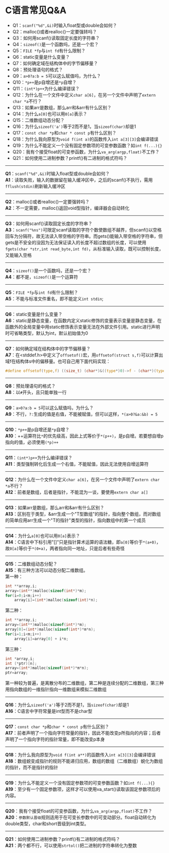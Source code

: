 C语言常见Q&A
========
* Q1：`scanf("%d",&i)`时输入float型或double会如何？  
* Q2：malloc()或者realloc()一定要强转吗？  
* Q3：如何用scanf()读取固定长度的字符串？  
* Q4：`sizeof()`是一个函数吗，还是一个宏？  
* Q5：`FILE *fp`与`int fd`有什么限制？  
* Q6：static变量是什么变量？  
* Q7：如何确定域在结构体中的字节偏移量？  
* Q8：预处理语句的格式？  
* Q9：`a>0?a:b = 5`可以这么赋值吗，为什么？
* Q10：`*p++`是p自增还是`*p`自增？  
* Q11：`(int*)p++`为什么编译错误？  
* Q12：为什么在一个文件中定义`char a[6]`，在另一个文件中声明了`extern char *a`不行？  
* Q13：如果arr是数组，那么arr和&arr有什么区别？ 
* Q14：为什么`a[0]`也可以用`0[a]`表示？   
* Q15：二维数组动态分配？  
* Q16：为什么`sizeof('a')`等于2而不是1，当`sizeof(char)`却是1  
* Q17：`const char *p`和`char * const p`有什么区别？  
* Q18：为什么我向原型为`void f(int a)`的函数传入`int a[3][3]`会编译错误  
* Q19：为什么不能定义一个没有固定参数项的可变参数函数？如`int f(...){}`  
* Q20：我有个接受float的可变参函数，为什么`va_arg(argp,float)`不工作？  
* Q21：如何使用二进制参数？printf()有二进制的格式符吗？  

--------
**Q1**：`scanf("%d",&i)`时输入float型或double会如何？  
**A1**：读取失败，输入的数据留在输入缓冲区中，之后的scanf()不执行，需用`fflush(stdin)`刷新输入缓冲区

--------
**Q2**：malloc()或者realloc()一定要强转吗？  
**A2**：不一定需要，malloc()返回void型指针，编译器会自动转化

--------
**Q3**：如何用scanf()读取固定长度的字符串？  
**A3**：`scanf("%ns")`可限定scanf读取的字符个数使数组不越界，但scanf()以空格回车为分隔符，故无法读入带空格的字符串。而gets()能输入带空格的字符串，但gets是不安全的没因为无法保证读入的长度不超过数组的长度，可以使用`fgets(char *str,int read_byte,int fd)`，从标准输入读取，既可以控制长度，又能输入空格

--------
**Q4**：`sizeof()`是一个函数吗，还是一个宏？  
**A4**：都不是，`sizeof()`是一个运算符

--------
**Q5**：`FILE *fp`与`int fd`有什么限制？  
**A5**：不能与标准文件重名，即不能定义`int stdin`;

--------
**Q6**：static变量是什么变量？  
**A6**：static是静态变量，在函数内定义static修饰的变量表示变量是静态变量，在函数外的全局变量中用static修饰表示变量无法在外部文件引用。static进行声明时可省略类型，默认为int，默认初始值为0

--------
**Q7**：如何确定域在结构体中的字节偏移量？  
**A7**：在<stddef.h>中定义了`offsetof()`宏，用`offsetof(struct s,f)`可以计算出域f在结构体s中的偏移量。也可自己用下面代码实现：
```c
#define offsetof(type,f) ((size_t) (char*)&((type*)0)->f - (char*)(type*)0)
```

--------
**Q8**：预处理语句的格式？  
**A8**：以`#`开头，且只能单独一行

--------
**Q9**：`a>0?a:b = 5`可以这么赋值吗，为什么？  
**A9**：不行，`?:`生成的值是右值，不能被赋值，但可以这样，`*(a>0?&a:&b) = 5`

--------
**Q10**：`*p++`是p自增还是`*p`自增？  
**A10**：++运算符比``*``的优先级高，因此上式等价于`*(p++)`，是p自增。若要想自增p指向的值，必须使用`(*p)++`

--------
**Q11**：`(int*)p++`为什么编译错误？  
**A11**：类型强制转化后生成一个右值，不能赋值，因此无法使用自增运算符

--------
**Q12**：为什么在一个文件中定义`char a[6]`，在另一个文件中声明了`extern char *a`不行？  
**A12**：前者是数组，后者是指针，不能混为一谈，要使用`extern char a[]`

--------
**Q13**：如果arr是数组，那么arr和&arr有什么区别？  
**A13**：区别在于类型，&arr生成一个"T型数组"的指针，指向整个数组，而对数组的简单应用arr生成一个"T的指针"类型的指针，指向数组中的第一个成员

--------
**Q14**：为什么`a[0]`也可以用`0[a]`表示？  
**A14**：C语言中下标引用"[]"只是指针算术运算的语法糖，即`a[0]`等价于`*(a+0)`，故`0[a]`等价于`*(0+a)`，两者指向同一地址，只是后者有些奇怪

--------
**Q15**：二维数组动态分配？  
**A15**：有三种方法可以动态分配二维数组。  
第一种：
```c
int **array,i;
array=(int**)malloc(sizeof(int*)*m);
for(i=0;i<m;i++)
	array[i]=(int*)malloc(sizeof(int)*n);
```
第二种：
```c
int **array,i;
array=(int**)malloc(sizeof(int*)*m);
array[0]=(int*)malloc(sizeof(int*)*m*n);
for(i=1;i<m;i++)
	array[i]=array[0] + i*n;
```
第三种：
```c
int *array,i;
int (*ptr)[n];
array=(int*)malloc(sizeof(int*)*m*n);
ptr=array;
```
第一种较为普遍，是离散分布的二维数组，第二种是连续分配的二维数组，第三种用指向数组的一维指针指向一维数组来模拟二维数组

--------
**Q16**：为什么`sizeof('a')`等于2而不是1，当`sizeof(char)`却是1  
**A16**：C语言中字符常量是int型而不是char型

--------
**Q17**：`const char *p`和`char * const p`有什么区别？  
**A17**：前者声明了一个指向字符常量的指针，因此不能改变p所指向的内容；后者声明了一个指向字符的指针常量，即不能改变p本身

--------
**Q18**：为什么我向原型为`void f(int a**)`的函数传入`int a[3][3]`会编译错误  
**A18**：数组蜕变成指针的规则不能递归应用，数组的数组（二维数组）蜕化为数组的指针，而不是指针的指针

--------
**Q19**：为什么不能定义一个没有固定参数项的可变参数函数？如`int f(...){}`  
**A19**：至少有一个固定参数项，这样才可以使用va_start()读取该固定参数项后的内容。

--------
**Q20**：我有个接受float的可变参函数，为什么`va_arg(argp,float)`不工作？  
**A20**：`参数默认晋级`规则适用于在可变长参数中的可变动部分。float自动转化为double类型，char和short晋级到int类型。

--------
**Q21**：如何使用二进制参数？printf()有二进制的格式符吗？  
**A21**：两个都不行，可以使用`strtol()`把二进制的字符串转化为整数
